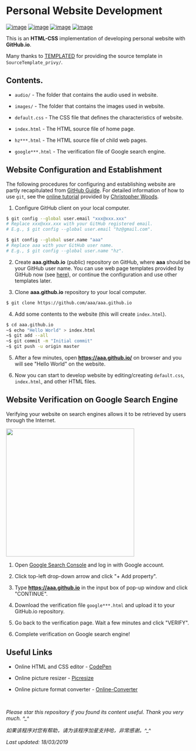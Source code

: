# Personal Website Development

[![image](https://img.shields.io/badge/license-MIT-lightgrey.svg)]()
[![image](https://img.shields.io/badge/lagrange-html%20%7C%20css-blue.svg)]()
[![image](https://img.shields.io/badge/status-stable-brightgreen.svg)]()
[![image](https://img.shields.io/badge/build-passing-brightgreen.svg)]()

This is an **HTML-CSS** implementation of developing personal website with **GitHub.io**.

Many thanks to [TEMPLATED](http://templated.co) for providing the source template in `SourceTemplate_privy/`.

## Contents.

- `audio/` - The folder that contains the audio used in website.

- `images/` - The folder that contains the images used in website.

- `default.css` - The CSS file that defines the characteristics of website.

- `index.html` - The HTML source file of home page.

- `hz***.html` - The HTML source file of child web pages.

- `google***.html` - The verification file of Google search engine.

<!--- `baidu***.html` - The verification file of Baidu search engine.-->

## Website Configuration and Establishment

The following procedures for configuring and establishing website are partly recapitulated from [GitHub Guide](https://pages.github.com/). For detailed information of how to use `git`, see the [online tutorial](https://chryswoods.com/beginning_git/) provided by [Christopher Woods](https://github.com/chryswoods).

1. Configure GitHub client on your local computer.
```bash
$ git config --global user.email "xxx@xxx.xxx"
# Replace xxx@xxx.xxx with your GitHub registered email.
# E.g., $ git config --global user.email "hz@gmail.com".

$ git config --global user.name "aaa"
# Replace aaa with your GitHub user name.
# E.g., $ git config --global user.name "hz".
```

2. Create __aaa.github.io__ (public) repository on GitHub, where __aaa__ should be your GitHub user name. You can use web page templates provided by GitHub now (see [here](https://blog.csdn.net/renfufei/article/details/37725057)), or continue the configuration and use other templates later.

3. Clone __aaa.github.io__ repository to your local computer.
```bash
$ git clone https://github.com/aaa/aaa.github.io
```

4. Add some contents to the website (this will create `index.html`).
```bash
$ cd aaa.github.io
~$ echo "Hello World" > index.html
~$ git add --all
~$ git commit -m "Initial commit"
~$ git push -u origin master
```

5. After a few minutes, open __https://aaa.github.io/__ on browser and you will see "Hello World" on the website.

6. Now you can start to develop website by editing/creating `default.css`, `index.html`, and other HTML files.

## Website Verification on Google Search Engine

Verifying your website on search engines allows it to be retrieved by users through the Internet.

<img src="https://github.com/HeZhang1994/HeZhang1994.github.io/blob/master/images/Website_Verification_Google.gif" height="350">

1. Open [Google Search Console](https://search.google.com/search-console/about) and log in with Google account.

2. Click top-left drop-down arrow and click "+ Add property".

3. Type __https://aaa.github.io__ in the input box of pop-up window and click "CONTINUE".

4. Download the verification file `google***.html` and upload it to your GitHub.io repository.

5. Go back to the verification page. Wait a few minutes and click "VERIFY".

6. Complete verification on Google search engine!

<!--
### Baidu Search Engine
1. Open [Baidu Resource Platform](https://ziyuan.baidu.com/) and log in with Baidu account.
2. Click "Add Website" and complete user information (if required).
3. Type __https://aaa.github.io__ in the input box and click "NEXT".
4. Select website attribute (e.g., Information Technology).
5. Select verification method - document verification.
6. Download the verification file `baidu_verify***.html` and upload it to your GitHub.io repository.
7. Go back to the verification page. Wait a few minutes and click "COMPLETE VERIFICATION".
8. Complete verification on Baidu search engine!
-->

## Useful Links

* Online HTML and CSS editor - [CodePen](https://codepen.io/)

* Online picture resizer - [Picresize](http://www.picresize.com/)

* Online picture format converter - [Online-Converter](https://www.online-convert.com/)

<br>

<i>Please star this repository if you found its content useful. Thank you very much. ^_^</i>

<i>如果该程序对您有帮助，请为该程序加星支持哈，非常感谢。^_^</i>

<i>Last updated: 18/03/2019</i>

